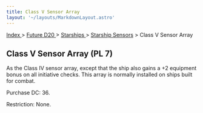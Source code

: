 ```yaml
---
title: Class V Sensor Array
layout: '~/layouts/MarkdownLayout.astro'
---
```


[ Index ](/) > [ Future D20 ](/future.d20.srd) > [ Starships ](/future.d20.srd/starships) > [ Starship Sensors](/future.d20.srd/starships/starship) > Class V Sensor Array

##  Class V Sensor Array (PL 7)

As the Class IV sensor array, except that the ship also gains a +2 equipment
bonus on all initiative checks. This array is normally installed on ships
built for combat.

Purchase DC: 36.

Restriction: None.

